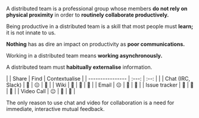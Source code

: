 A distributed team is a professional group whose members **do not rely
on physical proximity** in order to **routinely collaborate
productively.**


Being productive in a distributed team is a skill that most people
must **learn;** it is not innate to us.


**Nothing** has as dire an impact on productivity as **poor
communications.**


Working in a distributed team means **working asynchronously.**


A distributed team must **habitually externalise** information.


|                   | Share | Find | Contextualise |
| ----------------  | :---: | :--: |               |
| Chat (IRC, Slack) | 🙂    | 😐   | 🙁            |
| Wiki              | 🙂    | 🙂   | 🙂            |
| Email             | 😐    | 🙁   | 🙂            |
| Issue tracker     | 🙂    | 🙂   | 🙂            |
| Video Call        | 😐    | 🙁   | 🙁            |


The only reason to use chat and video for collaboration is a need for
immediate, interactive mutual feedback. 
